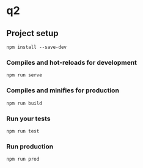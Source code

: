 # q2

## Project setup
```
npm install --save-dev
```

### Compiles and hot-reloads for development
```
npm run serve
```

### Compiles and minifies for production
```
npm run build
```

### Run your tests
```
npm run test
```

### Run production
```
npm run prod
```
